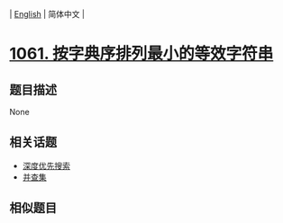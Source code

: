 
| [English](README_EN.md) | 简体中文 |

# [1061. 按字典序排列最小的等效字符串](https://leetcode-cn.com/problems/lexicographically-smallest-equivalent-string/)

## 题目描述

None

## 相关话题

- [深度优先搜索](https://leetcode-cn.com/tag/depth-first-search)
- [并查集](https://leetcode-cn.com/tag/union-find)

## 相似题目


